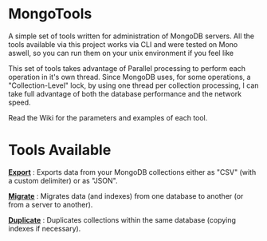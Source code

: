 # MongoTools
A simple set of tools written for administration of MongoDB servers. All the tools available via this project works via CLI and were tested on Mono aswell, so you can run them on your unix environment if you feel like

This set of tools takes advantage of Parallel processing to perform each operation in it's own thread. Since MongoDB uses, for some operations, a "Collection-Level" lock,
by using one thread per collection processing, I can take full advantage of both the database performance and the network speed.

Read the Wiki for the parameters and examples of each  tool.

Tools Available
======================
**[Export]** : Exports data from your MongoDB collections either as "CSV" (with a custom delimiter) or as "JSON". 

**[Migrate]**  : Migrates data (and indexes) from one database to another (or from a server to another).

**[Duplicate]** : Duplicates collections within the same database (copying indexes if necessary).


[Export]:https://github.com/MarcelloLins/MongoTools/wiki/Tool-:-Export
[Migrate]:https://github.com/MarcelloLins/MongoTools/wiki/Tool:-Migration
[Duplicate]:https://github.com/MarcelloLins/MongoTools/wiki/Tool-:-Duplicate